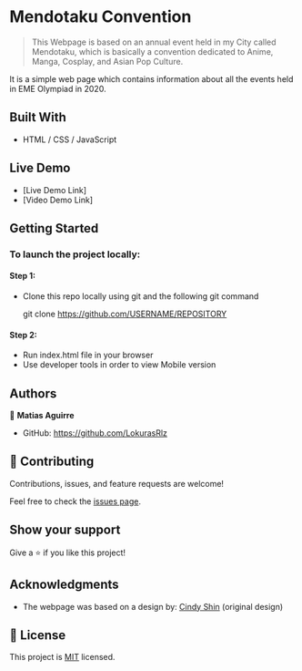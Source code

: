 # Mendotaku Convention

> This Webpage is based on an annual event held in my City called Mendotaku, which is basically a convention dedicated to Anime, Manga, Cosplay, and Asian Pop Culture.


It is a simple web page which contains information about all the events held in EME Olympiad in 2020.

## Built With

- HTML / CSS / JavaScript

## Live Demo

- [Live Demo Link]
- [Video Demo Link]

## Getting Started

### To launch the project locally:

#### Step 1:
- Clone this repo locally using git and the following git command

  git clone https://github.com/USERNAME/REPOSITORY

#### Step 2:

- Run index.html file in your browser
- Use developer tools in order to view Mobile version


## Authors

👤 **Matias Aguirre**

- GitHub: https://github.com/LokurasRlz

## 🤝 Contributing

Contributions, issues, and feature requests are welcome!

Feel free to check the [issues page](../../issues/).

## Show your support

Give a ⭐️ if you like this project!

## Acknowledgments

- The webpage was based on a design by: [Cindy Shin](https://www.behance.net/adagio07) (original design)


## 📝 License

This project is [MIT](./MIT.md) licensed.
